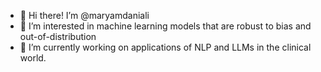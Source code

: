 - 👋 Hi there! I’m @maryamdaniali
- 👀 I’m interested in machine learning models that are robust to bias and out-of-distribution
- 🌱 I’m currently working on applications of NLP and LLMs in the clinical world.
<!---
maryamdaniali/maryamdaniali is a ✨ special ✨ repository because its `README.md` (this file) appears on your GitHub profile.
You can click the Preview link to take a look at your changes.
--->
